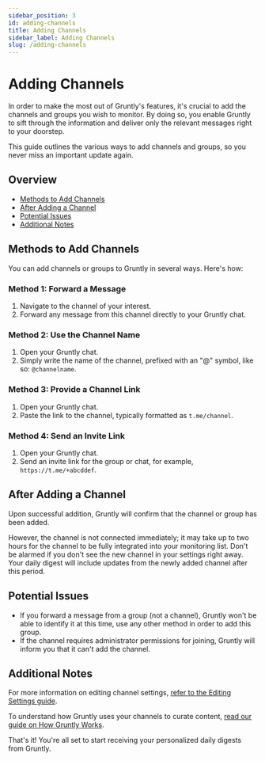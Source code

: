 ```yaml
---
sidebar_position: 3
id: adding-channels
title: Adding Channels
sidebar_label: Adding Channels
slug: /adding-channels
---
```


# Adding Channels

In order to make the most out of Gruntly's features, it's crucial to add the channels and groups you wish to monitor.
By doing so, you enable Gruntly to sift through the information and deliver only the relevant messages right to your doorstep.

This guide outlines the various ways to add channels and groups, so you never miss an important update again.

## Overview

- [Methods to Add Channels](#methods-to-add-channels)
- [After Adding a Channel](#after-adding-a-channel)
- [Potential Issues](#potential-issues)
- [Additional Notes](#additional-notes)

## Methods to Add Channels

You can add channels or groups to Gruntly in several ways. Here's how:

### Method 1: Forward a Message

1. Navigate to the channel of your interest.
2. Forward any message from this channel directly to your Gruntly chat.

### Method 2: Use the Channel Name

1. Open your Gruntly chat.
2. Simply write the name of the channel, prefixed with an "@" symbol, like so: `@channelname`.

### Method 3: Provide a Channel Link

1. Open your Gruntly chat.
2. Paste the link to the channel, typically formatted as `t.me/channel`.

### Method 4: Send an Invite Link

1. Open your Gruntly chat.
2. Send an invite link for the group or chat, for example, `https://t.me/+abcddef`.

## After Adding a Channel

Upon successful addition, Gruntly will confirm that the channel or group has been added. 

However, the channel is not connected immediately; it may take up to two hours for the channel to be fully integrated into your monitoring list.
Don't be alarmed if you don't see the new channel in your settings right away. Your daily digest will include updates from the newly added channel after this period.

## Potential Issues

- If you forward a message from a group (not a channel), Gruntly won't be able to identify it at this time, use any other method in order to add this group.
- If the channel requires administrator permissions for joining, Gruntly will inform you that it can't add the channel.

## Additional Notes

For more information on editing channel settings, [refer to the Editing Settings guide](./editing-settings).

To understand how Gruntly uses your channels to curate content, [read our guide on How Gruntly Works](./how-gruntly-works).

That's it! You're all set to start receiving your personalized daily digests from Gruntly.
